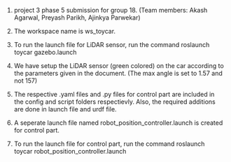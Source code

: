1. project 3 phase 5 submission for group 18. (Team members: Akash Agarwal, Preyash Parikh, Ajinkya Parwekar)

2. The workspace name is ws_toycar.

3. To run the launch file for LiDAR sensor, run the command roslaunch toycar gazebo.launch

4. We have setup the LiDAR sensor (green colored) on the car according to the parameters given in the document.
	(The max angle is set to 1.57 and not 157)

5. The respective .yaml files and .py files for control part are included in the config and script folders respectievly.
	Also, the required additions are done in launch file and urdf file.

6. A seperate launch file named robot_position_controller.launch is created for control part.

7. To run the launch file for control part, run the command roslaunch toycar robot_position_controller.launch
